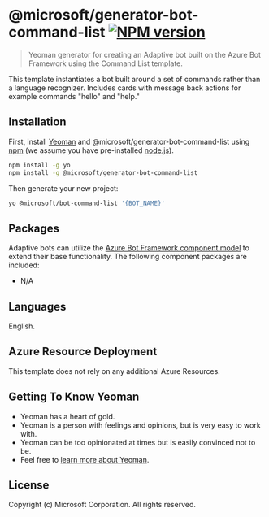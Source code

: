 # @microsoft/generator-bot-command-list [![NPM version][npm-image]][npm-url]
> Yeoman generator for creating an Adaptive bot built on the Azure Bot Framework using the Command List template.

This template instantiates a bot built around a set of commands rather than a language recognizer. Includes cards with message back actions for example commands "hello" and "help."

## Installation

First, install [Yeoman](http://yeoman.io) and @microsoft/generator-bot-command-list using [npm](https://www.npmjs.com/) (we assume you have pre-installed [node.js](https://nodejs.org/)).

```bash
npm install -g yo
npm install -g @microsoft/generator-bot-command-list
```

Then generate your new project:

```bash
yo @microsoft/bot-command-list '{BOT_NAME}'
```

## Packages
Adaptive bots can utilize the [Azure Bot Framework component model](https://aka.ms/ComponentTemplateDocumentation) to extend their base functionality. The following component packages are included:

- N/A

## Languages
English.

## Azure Resource Deployment
This template does not rely on any additional Azure Resources.

## Getting To Know Yeoman

 * Yeoman has a heart of gold.
 * Yeoman is a person with feelings and opinions, but is very easy to work with.
 * Yeoman can be too opinionated at times but is easily convinced not to be.
 * Feel free to [learn more about Yeoman](http://yeoman.io/).

## License
Copyright (c) Microsoft Corporation. All rights reserved.

[npm-image]: https://badge.fury.io/js/%40microsoft%2Fgenerator-bot-command-list.svg
[npm-url]: https://www.npmjs.com/package/@microsoft/generator-bot-command-list
